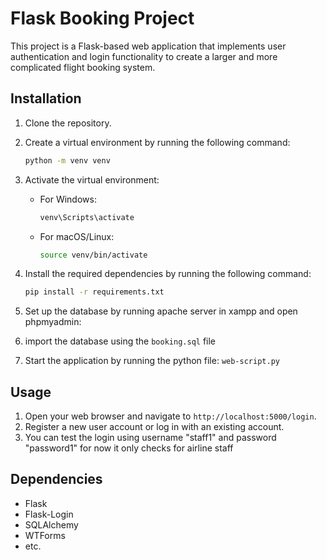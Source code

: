 
# Flask Booking Project

This project is a Flask-based web application that implements user authentication and login functionality to create a larger and more complicated flight booking system.

## Installation

1. Clone the repository.
2. Create a virtual environment by running the following command:
   ```bash
   python -m venv venv
   ```
3. Activate the virtual environment:
   - For Windows:
     ```bash
     venv\Scripts\activate
     ```
   - For macOS/Linux:
     ```bash
     source venv/bin/activate
     ```
4. Install the required dependencies by running the following command:
   ```bash
   pip install -r requirements.txt
   ```
3. Set up the database by running apache server in xampp and open phpmyadmin:

4. import the database using the ```booking.sql``` file 

5. Start the application by running the python file: ```web-script.py```


## Usage

1. Open your web browser and navigate to `http://localhost:5000/login`.
2. Register a new user account or log in with an existing account.
3. You can test the login using username "staff1" and password "password1"
   for now it only checks for airline staff 

## Dependencies

- Flask
- Flask-Login
- SQLAlchemy
- WTForms
- etc.

